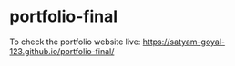 # portfolio-final
To check the portfolio website live: https://satyam-goyal-123.github.io/portfolio-final/
